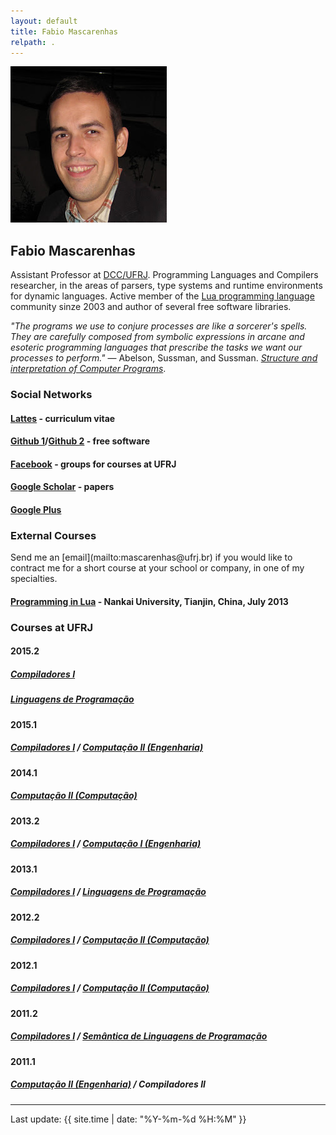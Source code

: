 ```yaml
---
layout: default
title: Fabio Mascarenhas
relpath: .
---
```


<div class = "hero-unit">
<div class = "row-fluid">
<div class = "span3">
<img class = "media-object pull-left" src="mascarenhas.jpg"/>
</div>
<div markdown="1" class = "span9">

Fabio Mascarenhas
-----------------

Assistant Professor at [DCC/UFRJ](http://www.dcc.ufrj.br). Programming Languages and Compilers researcher,
in the areas of parsers, type systems and runtime environments for dynamic languages. Active member of
the [Lua programming language](http://www.lua.org) community sinze 2003 and author of several free
software libraries.

*"The programs we use to conjure processes are like a sorcerer's spells. They are carefully composed from symbolic expressions in arcane and esoteric programming languages that prescribe the tasks we want our processes to perform."* &mdash; Abelson, Sussman, and Sussman. [*Structure and interpretation of Computer Programs*](http://mitpress.mit.edu/sicp/).

</div>
</div>
</div>

<div class = "row-fluid">
<div markdown="1" class = "span6">

### Social Networks

#### [Lattes](http://buscatextual.cnpq.br/buscatextual/visualizacv.do?id=K4755986D9) - curriculum vitae

#### [Github 1](https://github.com/mascarenhas)/[Github 2](https://github.com/fabiomascarenhas) - free software

#### [Facebook](https://www.facebook.com/mascarenhasufrj) - groups for courses at UFRJ

#### [Google Scholar](http://scholar.google.com/citations?user=kdEMTYkAAAAJ) - papers

#### [Google Plus](https://plus.google.com/106095493628335523079/about)

### External Courses

<div markdown="1" class="lead">
Send me an [email](mailto:mascarenhas@ufrj.br) if you would like to contract me for a short course at your school or company, in one of my specialties.
</div>

#### [Programming in Lua](lua) - Nankai University, Tianjin, China, July 2013

</div>

<div class = "span1">
</div>

<div markdown="1" class = "span4">

### Courses at UFRJ

#### 2015.2

##### [Compiladores I](comp)
##### [Linguagens de Programação](lp)

#### 2015.1

##### [Compiladores I](comp20151) / [Computação II (Engenharia)](pythonoo)

#### 2014.1

##### [Computação II (Computação)](java)

#### 2013.2

##### [Compiladores I](comp) / [Computação I (Engenharia)](python)

#### 2013.1

##### [Compiladores I](comp20131) / [Linguagens de Programação](lp)

#### 2012.2

##### [Compiladores I](comp20122) / [Computação II (Computação)](java20122)

#### 2012.1

##### [Compiladores I](comp20121) / [Computação II (Computação)](java20121)

#### 2011.2

##### [Compiladores I](comp20112) / [Semântica de Linguagens de Programação](sem)

#### 2011.1

##### [Computação II (Engenharia)](mab225) / Compiladores II

</div>
</div>

* * * * *

Last update: {{ site.time | date: "%Y-%m-%d %H:%M" }}
